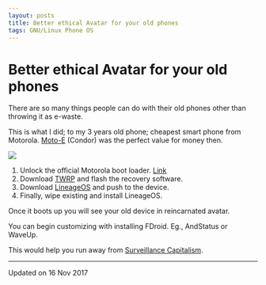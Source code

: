 ```yaml
---
layout: posts
title: Better ethical Avatar for your old phones
tags: GNU/Linux Phone OS
---
```


# Better ethical Avatar for your old phones

There are so many things people can do with their old phones other than throwing
it as e-waste.

This is what I did; to my 3 years old phone; cheapest smart phone from Motorola.
[Moto-E](https://wiki.lineageos.org/devices/condor) (Condor) was the perfect
value for money then.

[![](https://4.bp.blogspot.com/-S-lyj3kK_wQ/Wg2hvlsP6kI/AAAAAAAABxk/pMmAje7jAz8WIwqf_0UNs9gQqs5jDaNNgCLcBGAs/s320/Screenshot_20171116-192425.png)](https://4.bp.blogspot.com/-S-lyj3kK_wQ/Wg2hvlsP6kI/AAAAAAAABxk/pMmAje7jAz8WIwqf_0UNs9gQqs5jDaNNgCLcBGAs/s1600/Screenshot_20171116-192425.png)

1.  Unlock the official Motorola boot loader. [Link](https://motorola-global-portal.custhelp.com/app/standalone/bootloader/unlock-your-device-c)
2.  Download [TWRP](https://dl.twrp.me/condor/) and flash the recovery software.
3.  Download [LineageOS](https://wiki.lineageos.org/devices/condor/install#installing-lineageos-from-recovery) and push to the device.
4.  Finally, wipe existing and install LineageOS. 

Once it boots up you will see your old device in reincarnated avatar.

You can begin customizing with installing FDroid. Eg., AndStatus or WaveUp.

This would help you run away from [Surveillance Capitalism](https://ar.al/).

---

Updated on 16 Nov 2017
